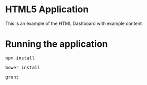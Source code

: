 # HTML5 Application
This is an example of the HTML Dashboard with example content

# Running the application
<pre>npm install</pre>
<pre>bower install</pre>
<pre>grunt</pre>
